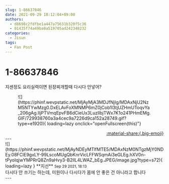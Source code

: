 ```yaml
---
slug: 1-86637846
date: 2021-09-29 18:12:04+09:00
authors:
  - d8698c2fdfbe1a447a75631b320f5c36
  - 01435f74a49ba8a519705ad242348232
categories:
  - Jisun
tags:
  - Fan Post
---
```


# 1-86637846

<div class="post-container" markdown="1">
<div class="content-container md-sidebar__scrollwrap" markdown="1">

지센정도 요리실력이면 된장찌개할때 다시다 안넣어?
<figure markdown="1">
![](https://phinf.wevpstatic.net/MjAyMjA3MDJfNjIg/MDAxNjU2NzM5NTYwMzg0.DxELAvFoXMNMP6mZ0jCob1l3tjUZHmUToqvYa_206gAg.lljPTVmqEpvFB6dCieUx3LuzllbjTWx7K1o241PHmEMg.GIF/729938760a3a4cec9a7226d9ca152a28749.gif?type=e1920){ loading=lazy onclick="openFullscreen(this)"}
</figure>


</div>
</div>

<div style="text-align: right;" markdown="1">
<a href="https://weverse.io/fromis9/fanpost/1-86637846" style="text-align: right;">:material-share:{.big-emoji}</a>
</div>
---

<div class="comments-container md-sidebar__scrollwrap" markdown="1">
<div class="comment" markdown="1">
<div class='id-container' markdown="1">
![](https://phinf.wevpstatic.net/MjAyNDEyMTlfMTE5/MDAxNzM0NTgzMjY0NDEy.08FClE9gxLY-99LscoMUgQbKnrVicLFFWSqmAi3eGLEg.hXV0n-tPyoIqjwYMPRrQ8Zn9aHvy3-B2llL4LWAZ_bEg.JPEG/image.jpg?type=s72){ loading=lazy }
**<span class="artist">지선</span>** <small>Sep 29 2021, 18:13</small><br>
</div>
<div class='comment-body' markdown="1">
다시다 안 쓰기는 하는데, 미원이나 다시다가 몸에 안 좋은 건 아니라고 합니다 
</div>
</div>
</div>
---
